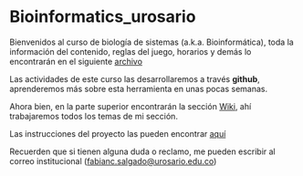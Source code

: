 # Bioinformatics_urosario
Bienvenidos al curso de biología de sistemas (a.k.a. Bioinformática), toda la información del contenido, reglas del juego, horarios y demás lo encontrarán en el siguiente [archivo](https://github.com/fcsalgado/intro_bioinformatics/raw/master/files/Guia_asignatura_bioinformatica_2024_1.docx)

Las actividades de este curso las desarrollaremos a través **github**, aprenderemos más sobre esta herramienta en unas pocas semanas.

Ahora bien, en la parte superior encontrarán la sección [Wiki](https://github.com/fcsalgado/bioinformatics_urosario/wiki), ahí trabajaremos todos los temas de mi sección.

Las instrucciones del proyecto las pueden encontrar [aquí](https://github.com/fcsalgado/intro_bioinformatics/raw/master/files/Proyecto_instrucciones.docx)

Recuerden que si tienen alguna duda o reclamo, me pueden escribir al correo institucional (fabianc.salgado@urosario.edu.co)

